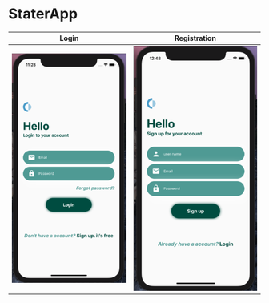 # StaterApp

| Login                                  | Registration                                         |
| -------------------------------------- | ---------------------------------------------------- |
| ![Login Screen](Screenshots/Login.png) | ![Registration Screen](Screenshots/registration.png) |
